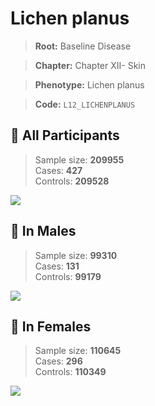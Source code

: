# Lichen planus

> **Root:** Baseline Disease  

> **Chapter:** Chapter XII- Skin  

> **Phenotype:** Lichen planus  

> **Code:** `L12_LICHENPLANUS`

## 🧪 All Participants  
> Sample size: **209955**  
> Cases: **427**  
> Controls: **209528**
<img src="/Disease/Figures/ALL/Incidence/L12_LICHENPLANUS.png"/>
<CsvTable src="/Disease/Data/ALL/Incidence/COX_L12_LICHENPLANUS.csv" label="🔍 View full results" />

## 👨 In Males  
> Sample size: **99310**  
> Cases: **131**  
> Controls: **99179**
<img src="/Disease/Figures/Male/Incidence/L12_LICHENPLANUS.png"/>
<CsvTable src="/Disease/Data/Male/Incidence/COX_L12_LICHENPLANUS.csv" label="🔍 View full results" />

## 👩 In Females  
> Sample size: **110645**  
> Cases: **296**  
> Controls: **110349**
<img src="/Disease/Figures/Female/Incidence/L12_LICHENPLANUS.png"/>
<CsvTable src="/Disease/Data/Female/Incidence/COX_L12_LICHENPLANUS.csv" label="🔍 View full results" />
